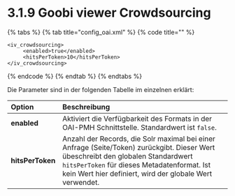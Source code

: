 # 3.1.9 Goobi viewer Crowdsourcing

{% tabs %}
{% tab title="config\_oai.xml" %}
{% code title="" %}
```markup
<iv_crowdsourcing>
     <enabled>true</enabled>
     <hitsPerToken>10</hitsPerToken>
</iv_crowdsourcing>
```
{% endcode %}
{% endtab %}
{% endtabs %}

Die Parameter sind in der folgenden Tabelle im einzelnen erklärt:

| **Option**  | Beschreibung |
| :--- | :--- |
| **enabled** | Aktiviert die Verfügbarkeit des Formats in der OAI-PMH Schnittstelle. Standardwert ist `false`. |
| **hitsPerToken**  | Anzahl der Records, die Solr maximal bei einer Anfrage \(Seite/Token\) zurückgibt. Dieser Wert übeschreibt den globalen Standardwert `hitsPerToken` für dieses Metadatenformat. Ist kein Wert hier definiert, wird der globale Wert verwendet. |



